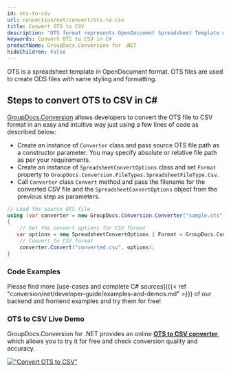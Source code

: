 ```yaml
---
id: ots-to-csv
url: conversion/net/convert/ots-to-csv
title: Convert OTS to CSV
description: "OTS format represents OpenDocument Spreadsheet Template with .ots extension. Learn how to convert OTS to CSV file programmatically in C# language using GroupDocs.Conversion for .NET library."
keywords: Convert OTS to CSV in C#
productName: GroupDocs.Conversion for .NET
hideChildren: False
---
```


OTS is a spreadsheet template in OpenDocument format. OTS files are used to create ODS files with same styling and formatting.

## Steps to convert OTS to CSV in C#

[GroupDocs.Conversion](https://products.groupdocs.com/conversion/net) allows developers to convert the OTS file to CSV format in an easy and intuitive way just using a few lines of code as described below:

* Create an instance of `Converter` class and pass source OTS file path as a constructor parameter. You may specify absolute or relative file path as per your requirements. 
* Create an instance of `SpreadsheetConvertOptions` class and set `Format` property to `GroupDocs.Conversion.FileTypes.SpreadsheetFileType.Csv`.
* Call `Converter` class `Convert` method and pass the filename for the converted CSV file and the `SpreadsheetConvertOptions` object from the previous step as parameters.

```csharp
// Load the source OTS file
using (var converter = new GroupDocs.Conversion.Converter("sample.ots"))
{
    // Set the convert options for CSV format
   var options = new SpreadsheetConvertOptions { Format = GroupDocs.Conversion.FileTypes.SpreadsheetFileType.Csv };
    // Convert to CSV format
    converter.Convert("converted.csv", options);
}
```

### Code Examples

Please find more [use-cases and complete C# sources]({{< ref "conversion/net/developer-guide/examples-and-demos.md" >}}) of our backend and frontend examples and try them for free!

### OTS to CSV Live Demo

GroupDocs.Conversion for .NET provides an online [**OTS to CSV converter**](https://products.groupdocs.app/conversion/ots-to-csv), which allows you to try it for free and check conversion quality and accuracy.

[!["Convert OTS to CSV"](conversion/net/images/convert-to-csv/convert-ots-to-csv.png)](https://products.groupdocs.app/conversion/ots-to-csv)